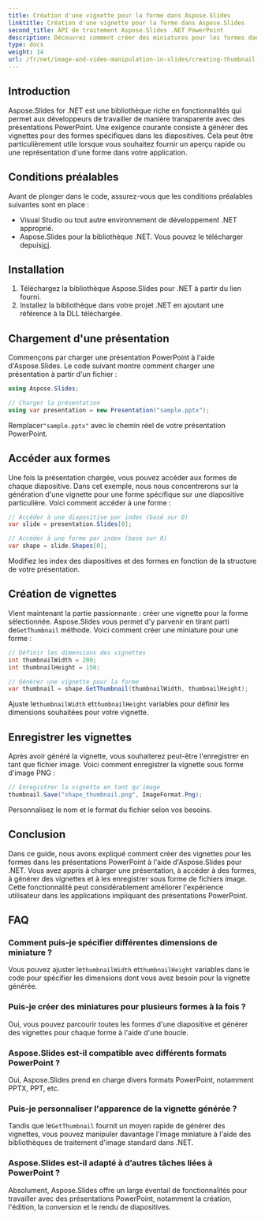 ```yaml
---
title: Création d'une vignette pour la forme dans Aspose.Slides
linktitle: Création d'une vignette pour la forme dans Aspose.Slides
second_title: API de traitement Aspose.Slides .NET PowerPoint
description: Découvrez comment créer des miniatures pour les formes dans des présentations PowerPoint à l'aide d'Aspose.Slides pour .NET. Ce guide étape par étape fournit des exemples de code pratiques, du chargement de présentations à la génération et à l'enregistrement de vignettes.
type: docs
weight: 14
url: /fr/net/image-and-video-manipulation-in-slides/creating-thumbnail-shape/
---
```


## Introduction

Aspose.Slides for .NET est une bibliothèque riche en fonctionnalités qui permet aux développeurs de travailler de manière transparente avec des présentations PowerPoint. Une exigence courante consiste à générer des vignettes pour des formes spécifiques dans les diapositives. Cela peut être particulièrement utile lorsque vous souhaitez fournir un aperçu rapide ou une représentation d'une forme dans votre application.

## Conditions préalables

Avant de plonger dans le code, assurez-vous que les conditions préalables suivantes sont en place :

- Visual Studio ou tout autre environnement de développement .NET approprié.
-  Aspose.Slides pour la bibliothèque .NET. Vous pouvez le télécharger depuis[ici](https://releases.aspose.com/slides/net/).

## Installation

1. Téléchargez la bibliothèque Aspose.Slides pour .NET à partir du lien fourni.
2. Installez la bibliothèque dans votre projet .NET en ajoutant une référence à la DLL téléchargée.

## Chargement d'une présentation

Commençons par charger une présentation PowerPoint à l'aide d'Aspose.Slides. Le code suivant montre comment charger une présentation à partir d'un fichier :

```csharp
using Aspose.Slides;

// Charger la présentation
using var presentation = new Presentation("sample.pptx");
```

 Remplacer`"sample.pptx"` avec le chemin réel de votre présentation PowerPoint.

## Accéder aux formes

Une fois la présentation chargée, vous pouvez accéder aux formes de chaque diapositive. Dans cet exemple, nous nous concentrerons sur la génération d'une vignette pour une forme spécifique sur une diapositive particulière. Voici comment accéder à une forme :

```csharp
// Accéder à une diapositive par index (basé sur 0)
var slide = presentation.Slides[0];

// Accéder à une forme par index (basé sur 0)
var shape = slide.Shapes[0];
```

Modifiez les index des diapositives et des formes en fonction de la structure de votre présentation.

## Création de vignettes

Vient maintenant la partie passionnante : créer une vignette pour la forme sélectionnée. Aspose.Slides vous permet d'y parvenir en tirant parti de`GetThumbnail` méthode. Voici comment créer une miniature pour une forme :

```csharp
// Définir les dimensions des vignettes
int thumbnailWidth = 200;
int thumbnailHeight = 150;

// Générer une vignette pour la forme
var thumbnail = shape.GetThumbnail(thumbnailWidth, thumbnailHeight);
```

 Ajuste le`thumbnailWidth` et`thumbnailHeight` variables pour définir les dimensions souhaitées pour votre vignette.

## Enregistrer les vignettes

Après avoir généré la vignette, vous souhaiterez peut-être l'enregistrer en tant que fichier image. Voici comment enregistrer la vignette sous forme d'image PNG :

```csharp
// Enregistrer la vignette en tant qu'image
thumbnail.Save("shape_thumbnail.png", ImageFormat.Png);
```

Personnalisez le nom et le format du fichier selon vos besoins.

## Conclusion

Dans ce guide, nous avons expliqué comment créer des vignettes pour les formes dans les présentations PowerPoint à l'aide d'Aspose.Slides pour .NET. Vous avez appris à charger une présentation, à accéder à des formes, à générer des vignettes et à les enregistrer sous forme de fichiers image. Cette fonctionnalité peut considérablement améliorer l'expérience utilisateur dans les applications impliquant des présentations PowerPoint.

## FAQ

### Comment puis-je spécifier différentes dimensions de miniature ?

 Vous pouvez ajuster le`thumbnailWidth` et`thumbnailHeight` variables dans le code pour spécifier les dimensions dont vous avez besoin pour la vignette générée.

### Puis-je créer des miniatures pour plusieurs formes à la fois ?

Oui, vous pouvez parcourir toutes les formes d'une diapositive et générer des vignettes pour chaque forme à l'aide d'une boucle.

### Aspose.Slides est-il compatible avec différents formats PowerPoint ?

Oui, Aspose.Slides prend en charge divers formats PowerPoint, notamment PPTX, PPT, etc.

### Puis-je personnaliser l'apparence de la vignette générée ?

 Tandis que le`GetThumbnail` fournit un moyen rapide de générer des vignettes, vous pouvez manipuler davantage l'image miniature à l'aide des bibliothèques de traitement d'image standard dans .NET.

### Aspose.Slides est-il adapté à d’autres tâches liées à PowerPoint ?

Absolument, Aspose.Slides offre un large éventail de fonctionnalités pour travailler avec des présentations PowerPoint, notamment la création, l'édition, la conversion et le rendu de diapositives.